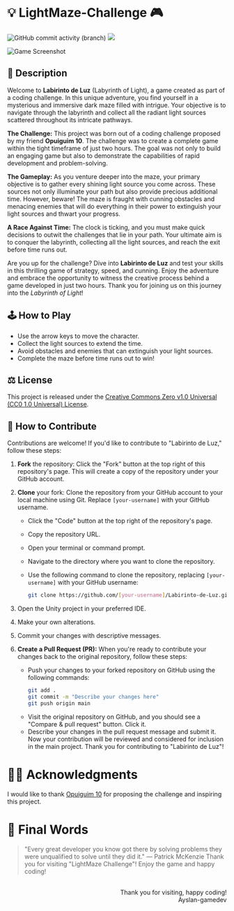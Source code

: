 # 💡 LightMaze-Challenge 🎮
![GitHub commit activity (branch)](https://img.shields.io/github/commit-activity/m/ayslan-gamedev/LightMaze-Challenge/main?color=blue&style=flat-square)
<a href="https://github.com/Ayslan-gamedev/LightMaze-Challenge/blob/main/LICENSE"><img src="https://img.shields.io/github/license/ayslan-gamedev/LightMaze-Challenge?color=red&style=flat-square"></a>

![Game Screenshot](screenshot.png)

## 📖 Description

Welcome to **Labirinto de Luz** (Labyrinth of Light), a game created as part of a coding challenge. In this unique adventure, you find yourself in a mysterious and immersive dark maze filled with intrigue. Your objective is to navigate through the labyrinth and collect all the radiant light sources scattered throughout its intricate pathways.

**The Challenge:** This project was born out of a coding challenge proposed by my friend **Opuiguim 10**. The challenge was to create a complete game within the tight timeframe of just two hours. The goal was not only to build an engaging game but also to demonstrate the capabilities of rapid development and problem-solving.

**The Gameplay:** As you venture deeper into the maze, your primary objective is to gather every shining light source you come across. These sources not only illuminate your path but also provide precious additional time. However, beware! The maze is fraught with cunning obstacles and menacing enemies that will do everything in their power to extinguish your light sources and thwart your progress.

**A Race Against Time:** The clock is ticking, and you must make quick decisions to outwit the challenges that lie in your path. Your ultimate aim is to conquer the labyrinth, collecting all the light sources, and reach the exit before time runs out.

Are you up for the challenge? Dive into **Labirinto de Luz** and test your skills in this thrilling game of strategy, speed, and cunning. Enjoy the adventure and embrace the opportunity to witness the creative process behind a game developed in just two hours. Thank you for joining us on this journey into the *Labyrinth of Light*!

## 🕹 How to Play

- Use the arrow keys to move the character.
- Collect the light sources to extend the time.
- Avoid obstacles and enemies that can extinguish your light sources.
- Complete the maze before time runs out to win!

## ⚖ License

This project is released under the [Creative Commons Zero v1.0 Universal (CC0 1.0 Universal) License](LICENSE).

## 🥂 How to Contribute

Contributions are welcome! If you'd like to contribute to "Labirinto de Luz," follow these steps:

1. **Fork** the repository: Click the "Fork" button at the top right of this repository's page. This will create a copy of the repository under your GitHub account.

2. **Clone** your fork: Clone the repository from your GitHub account to your local machine using Git. Replace `[your-username]` with your GitHub username.

   - Click the "Code" button at the top right of the repository's page.
   - Copy the repository URL.
   - Open your terminal or command prompt.
   - Navigate to the directory where you want to clone the repository.
   - Use the following command to clone the repository, replacing `[your-username]` with your GitHub username:

     ```bash
     git clone https://github.com/[your-username]/Labirinto-de-Luz.git
     ```

3. Open the Unity project in your preferred IDE.
4. Make your own alterations.
5. Commit your changes with descriptive messages.

6. **Create a Pull Request (PR):** When you're ready to contribute your changes back to the original repository, follow these steps:
   - Push your changes to your forked repository on GitHub using the following commands:
     ```bash
     git add .
     git commit -m "Describe your changes here"
     git push origin main
     ```
   - Visit the original repository on GitHub, and you should see a "Compare & pull request" button. Click it.
   - Describe your changes in the pull request message and submit it.
Now your contribution will be reviewed and considered for inclusion in the main project. Thank you for contributing to "Labirinto de Luz"!
# 🐱‍👤 Acknowledgments
I would like to thank [Opuiguim 10](https://github.com/JoaoVitorF) for proposing the challenge and inspiring this project.
# 🌟 Final Words
> "Every great developer you know got there by solving problems they were unqualified to solve until they did it." — Patrick McKenzie
Thank you for visiting "LightMaze Challenge"! Enjoy the game and happy coding!

<p align="right">
<br>Thank you for visiting, happy coding!<br>
Ayslan-gamedev
</p>
